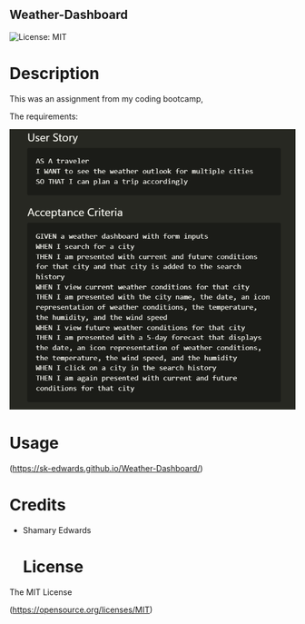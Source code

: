 ## Weather-Dashboard


 ![License: MIT](https://img.shields.io/badge/License-MIT-yellow.svg)



# Description

This was an assignment from my coding bootcamp, 

The requirements:

![*:](https://github.com/SK-Edwards/Weather-Dashboard/blob/main/images/Screenshot%202023-05-29%20225829.png?raw=true)


# Usage
(https://sk-edwards.github.io/Weather-Dashboard/)

  # Credits
  
*  Shamary Edwards




   # License 
  The MIT License
   
  (https://opensource.org/licenses/MIT)
  





